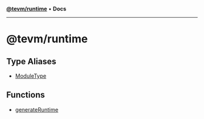[**@tevm/runtime**](README.md) • **Docs**

***

# @tevm/runtime

## Type Aliases

- [ModuleType](type-aliases/ModuleType.md)

## Functions

- [generateRuntime](functions/generateRuntime.md)
